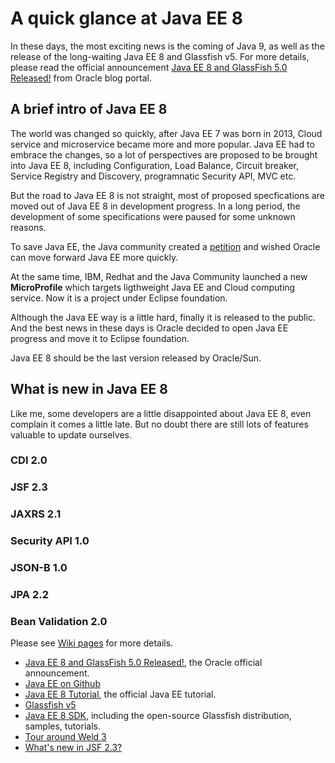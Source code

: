 #  A quick glance at Java EE 8

In these days, the most exciting news is the coming of Java 9, as well as the release of the long-waiting Java EE 8 and Glassfish v5. For more details, please read the official announcement [Java EE 8 and GlassFish 5.0 Released!](https://blogs.oracle.com/theaquarium/java-ee-8-is-final-and-glassfish-50-is-released) from Oracle blog portal.

## A brief intro of Java EE 8

The world was changed so quickly, after Java EE 7 was born in 2013, Cloud service and microservice became more and more popular. Java EE had to embrace the changes, so a lot of perspectives are proposed to be brought into Java EE 8, including Configuration, Load Balance, Circuit breaker, Service Registry and Discovery, programnatic Security API, MVC etc. 

But the road to Java EE 8 is not straight, most of proposed specfications are moved out of Java EE 8 in development progress. In a long period, the development of some specifications were paused for some unknown reasons. 

To save Java EE, the Java community created a [petition](https://www.change.org/p/larry-ellison-tell-oracle-to-move-forward-java-ee-as-a-critical-part-of-the-global-it-industry) and wished Oracle can move forward Java EE more quickly.

At the same time, IBM, Redhat and the Java Community launched a new **MicroProfile** which targets ligthweight Java EE and Cloud computing service. Now it is a project under Eclipse foundation.

Although the Java EE way is a little hard, finally it is released to the public. And the best news in these days is Oracle decided to open Java EE progress and move it to Eclipse foundation.

Java EE 8 should be the last version released by Oracle/Sun.

## What is new in Java EE 8

Like me, some developers are a little disappointed about Java EE 8, even complain it comes a little late. But no doubt there are still lots of features valuable to update ourselves.
  
### CDI 2.0

### JSF 2.3

### JAXRS 2.1

### Security API 1.0

### JSON-B 1.0

### JPA 2.2

### Bean Validation 2.0




Please see [Wiki pages](https://github.com/hantsy/ee8-sandbox/wiki) for more details.


* [Java EE 8 and GlassFish 5.0 Released!](https://blogs.oracle.com/theaquarium/java-ee-8-is-final-and-glassfish-50-is-released), the Oracle official announcement.
* [Java EE on Github](https://javaee.github.io/)
* [Java EE 8 Tutorial](https://javaee.github.io/tutorial/), the official Java EE tutorial.
* [Glassfish v5](https://javaee.github.io/glassfish/download)
* [Java EE 8 SDK](http://www.oracle.com/technetwork/java/javaee/downloads/index.html), including the open-source Glassfish distribution, samples, tutorials.
* [Tour around Weld 3](http://weld.cdi-spec.org/news/2017/05/19/tour-around-weld-3/)
* [What's new in JSF 2.3? ](http://arjan-tijms.omnifaces.org/p/jsf-23.html)

